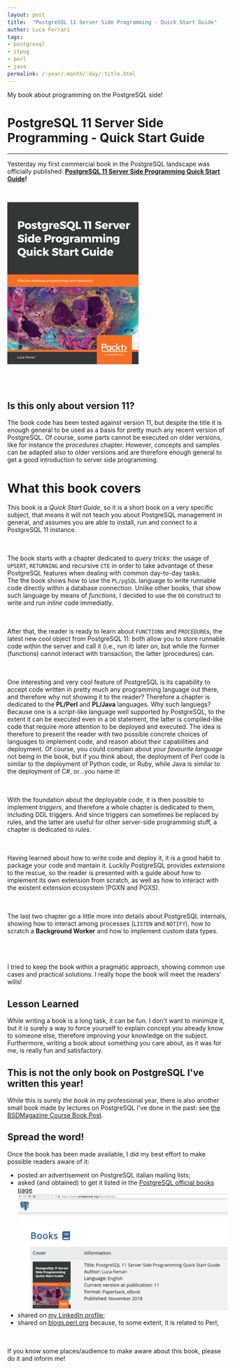 ```yaml
---
layout: post
title:  "PostgreSQL 11 Server Side Programming - Quick Start Guide"
author: Luca Ferrari
tags:
- postgresql
- itpug
- perl
- java
permalink: /:year/:month/:day/:title.html
---
```

My book about programming on the PostgreSQL side!

# PostgreSQL 11 Server Side Programming - Quick Start Guide
---

Yesterday my first commercial book in the PostgreSQL landscape was officially published: **[PostgreSQL 11 Server Side Programming Quick Start Guide](https://www.packtpub.com/big-data-and-business-intelligence/postgresql-11-server-side-programming-quick-start-guide)!**

<br/>

[![PostgreSQL-11-ServerSideProgramming-cover-image](/images/posts/pg11ssp/cover.png)](https://www.packtpub.com/big-data-and-business-intelligence/postgresql-11-server-side-programming-quick-start-guide)

<br/>
<br/>

## Is this only about version 11?

The book code has been tested against version 11, but despite the title it is enough general to be used as a basis for pretty much any recent version of PostgreSQL. Of course, some parts cannot be executed on older versions, like for instance the *procedures* chapter. However, concepts and samples can be adapted also to older versions and are therefore enough general to get a good introduction to server side programming.

# What this book covers

This book is a *Quick Start Guide*, so it is a short book on a very specific subject, that means it will not teach you about PostgreSQL management in general, and assumes you are able to install, run and connect to a PostgreSQL 11 instance.
<br/>
<br/>
<br/>

The book starts with a chapter dedicated to *query tricks*: the usage of `UPSERT`, `RETURNING` and recursive `CTE` in order to take advantage of these PostgreSQL features when dealing with common day-to-day tasks.
<br/>
The the book shows how to use the `PL/pgSQL` language to write runnable code directly within a database connection. Unlike other books, that show such language by means of *functions*, I decided to use the `DO` construct to write and run *inline* code immediatly.
<br/>
<br/>
<br/>

After that, the reader is ready to learn about `FUNCTION`s and `PROCEDURE`s, the latest new cool object from PostgreSQL 11: both allow you to store runnable code within the server and call it (i.e., run it) later on, but while the former (functions) cannot interact with transaction, the latter (procedures) can.
<br/>
<br/>
<br/>

One interesting and very cool feature of PostgreSQL is its capability to accept code written in pretty much any programming language out there, and therefore why not showing it to the reader? Therefore a chapter is dedicated to the **PL/Perl** and **PL/Java** languages. Why such languegs? Because one is a *script*-like language well supported by PostgreSQL, to the extent it can be executed even in a `DO` statement, the latter is compiled-like code that require more attention to be deployed and executed. The idea is therefore to present the reader with two possible concrete choices of languages to implement code, and reason about their capabilities and deployment. Of course, you could complain about *your favourite language* not being in the book, but if you think about, the deployment of Perl code is similar to the deployment of Python code, or Ruby, while Java is similar to the deployment of C#, or...you name it!
<br/>
<br/>
<br/>

With the foundation about the deployable code, it is then possible to implement *triggers*, and therefore a whole chapter is dedicated to them, including DDL triggers. And since triggers can sometimes be replaced by rules, and the latter are useful for other server-side programming stuff, a chapter is dedicated to *rules*.
<br/>
<br/>
<br/>

Having learned about how to write code and deploy it, it is a good habit to package your code and mantain it. Luckily PostgreSQL provides *extensions* to the rescue, so the reader is presented with a guide about how to implement its own extension from scratch, as well as how to interact with the existent extension ecosystem (PGXN and PGXS).
<br/>
<br/>
<br/>

The last two chapter go a little more into details about PostgreSQL internals, showing how to interact among processes (`LISTEN` and `NOTIFY`), how to scratch a **Background Worker** and how to implement custom data types.
<br/>
<br/>
<br/>
<br/>


I tried to keep the book within a pragmatic approach, showing common use cases and practical solutions. I really hope the book will meet the readers' wills!

## Lesson Learned

While writing a book is a long task, it can be fun. I don't want to minimize it, but it is surely a way to force yourself to explain concept you already know to someone else, therefore improving your knowledge on the subject. Furthermore, writing a book about something you care about, as it was for me, is really fun and satisfactory.


## This is not the only book on PostgreSQL I've written this year!

While this is surely *the book* in my professional year, there is also another small book made by lectures on PostgreSQL I've done in the past: see [the BSDMagazine Course Book Post](https://fluca1978.github.io/2018/06/20/PostgreSQL_Course_BSDMagazine_ebook.html).


## Spread the word!

Once the book has been made available, I did my best effort to make possible readers aware of it:
- posted an advertisement on PostgreSQL italian mailing lists;
- asked (and obtained) to get it listed in the [PostgreSQL official books page](https://www.postgresql.org/docs/books/)
[![PostgreSQL-11-ServerSideProgramming-books-page](/images/posts/pg11ssp/postgresql_org_books.png)](https://www.packtpub.com/big-data-and-business-intelligence/postgresql-11-server-side-programming-quick-start-guide)
- shared on [my LinkedIn profile](https://www.linkedin.com/feed/update/urn:li:activity:6474235349601120256/);
- shared on [blogs.perl.org](http://blogs.perl.org/users/luca_ferrari/2018/12/postgresql-11-server-side-programming---quick-start-guide.html) because, to some extent, it is related to Perl;

<br/>
<br/>
If you know some places/audience to make aware about this book, please do it and inform me!

